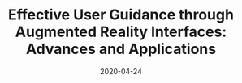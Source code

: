---
title: "Effective User Guidance through Augmented Reality Interfaces: Advances and Applications"

collection: publications

permalink: /publication/2020-04-24-dissertation

excerpt: "Computer visualization can effectively deliver instructions to a user whose task requires understanding of a real world scene. Consider the example of surgical telementoring, where a general surgeon performs an emergency surgery under the guidance of a remote mentor. The mentor guidance includes annotations of the operating field, which conventionally are displayed to the surgeon on a nearby monitor. However, this conventional visualization of mentor guidance requires the surgeon to look back and forth between the monitor and the operating field, which can lead to cognitive load, delays, or even medical errors. Another example is 3D acquisition of a real-world scene, where an operator must acquire multiple images of the scene from specific viewpoints to ensure appropriate scene coverage and thus achieve quality 3D reconstruction. The conventional approach is for the operator to plan the acquisition locations using conventional visualization tools, and then to try to execute the plan from memory, or with the help of a static map. Such approaches lead to incomplete coverage during acquisition, resulting in an inaccurate reconstruction of the 3D scene which can only be addressed at the high and sometimes prohibitive cost of repeating acquisition.
<br/>
Augmented reality (AR) promises to overcome the limitations of conventional out-of-context visualization of real world scenes by delivering visual guidance directly into the user's field of view, guidance that remains in-context throughout the completion of the task. In this thesis, we propose and validate several AR visual interfaces that provide effective visual guidance for task completion in the context of surgical telementoring and 3D scene acquisition.
<br/>
A first AR interface provides a mentee surgeon with visual guidance from a remote mentor using a simulated transparent display. A computer tablet suspended above the patient captures the operating field with its on-board video camera, the live video is sent to the mentor who annotates it, and the annotations are sent back to the mentee where they are displayed on the tablet, integrating the mentor-created annotations directly into the mentee's view of the operating field. We show through user studies that surgical task performance improves when using the AR surgical telementoring interface compared to when using the conventional visualization of the annotated operating field on a nearby monitor.
<br/>
A second AR surgical telementoring interface provides the mentee surgeon with visual guidance through an AR head-mounted display (AR HMD). We validate this approach in user studies with medical professionals in the context of practice cricothyrotomy and lower-limb fasciotomy procedures, and show improved performance over conventional surgical guidance. A comparison between our simulated transparent display and our AR HMD surgical telementoring interfaces reveals that the HMD has the advantages of reduced workspace encumbrance and of correct depth perception of annotations, whereas the transparent display has the advantage of reduced surgeon head and neck encumbrance and of annotation visualization quality.
<br/>
A third AR interface provides operator guidance for effective image-based modeling and rendering of real-world scenes. During the modeling phase, the AR interface builds and dynamically updates a map of the scene that is displayed to the user through an AR HMD, which leads to the efficient acquisition of a five-degree-of-freedom image-based model of large, complex indoor environments. During rendering, the interface guides the user towards the highest-density parts of the image-based model which result in the highest output image quality. We show through a study that first-time users of our interface can acquire a quality image-based model of a 13m $\times$ 10m indoor environment in 7 minutes.
<br/>
A fourth AR interface provides operator guidance for effective capture of a 3D scene in the context of photogrammetric reconstruction. The interface relies on an AR HMD with a tracked hand-held camera rig to construct a sufficient set of six-degrees-of-freedom camera acquisition poses and then to steer the user to align the camera with the prescribed poses quickly and accurately. We show through a study that first-time users of our interface are significantly more likely to achieve complete 3D reconstructions compared to conventional freehand acquisition. We then investigated the design space of AR HMD interfaces for mid-air pose alignment with an added ergonomics concern, which resulted in five candidate interfaces that sample this design space. A user study identified the aspects of the AR interface design that influence the ergonomics during extended use, informing AR HMD interface design for the important task of mid-air pose alignment."

date: 2020-04-24

venue: 'Purdue University Graduate School'
 
doiurl: https://doi.org/10.25394/PGS.12184701

paperurl: https://hammer.figshare.com/articles/Effective_User_Guidance_through_Augmented_Reality_Interfaces_Advances_and_Applications/12184701

videourl:

citation: "Andersen DS. Effective User Guidance through Augmented Reality Interfaces: Advances and Applications (Doctoral dissertation, Purdue University Graduate School)."
---